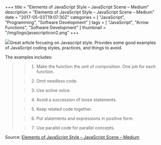 +++
title = "Elements of JavaScript Style – JavaScript Scene – Medium"
description = "Elements of JavaScript Style – JavaScript Scene – Medium"
date = "2017-05-03T19:07:30Z"
categories = [
	"JavaScript",
	"Programming",
	"Software Development"
]
tags = [
	"JavaScript",
	"Arrow Functions",
	"Software Development"
]
thumbnail = "/img/logo/javascripticon2.png"
+++

[![](/img/2017/05/javascripticon.png)](/img/2017/03/javascripticon.png)Great article focusing on Javascript style. Provides some good examples of JavaScript coding styles, practices, and things to avoid.

The examples includes:


<blockquote>

> 
> 
 	
>   1. Make the function the unit of composition. One job for each function.
> 
 	
>   2. Omit needless code.
> 
 	
>   3. Use active voice.
> 
 	
>   4. Avoid a succession of loose statements.
> 
 	
>   5. Keep related code together.
> 
 	
>   6. Put statements and expressions in positive form.
> 
 	
>   7. Use parallel code for parallel concepts.
> 

</blockquote>


Source: [Elements of JavaScript Style – JavaScript Scene – Medium](https://medium.com/javascript-scene/elements-of-javascript-style-caa8821cb99f)
